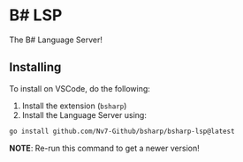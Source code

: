 # B# LSP
The B# Language Server!

## Installing
To install on VSCode, do the following:
1. Install the extension (`bsharp`)
2. Install the Language Server using:
```sh
go install github.com/Nv7-Github/bsharp/bsharp-lsp@latest
```
**NOTE**: Re-run this command to get a newer version!